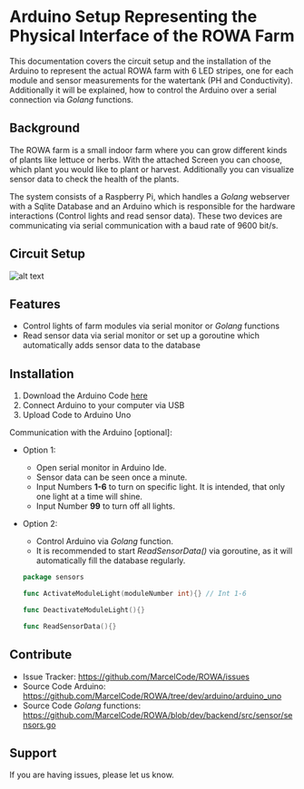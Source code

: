 

Arduino Setup Representing the Physical Interface of the ROWA Farm
========

This documentation covers the circuit setup and the installation of the Arduino to represent the actual ROWA farm with 6
 LED stripes, one for each module and sensor measurements for the watertank (PH and Conductivity). Additionally it will
 be explained, how to control the Arduino over a serial connection via *Golang* functions.   

Background
-------

The ROWA farm is a small indoor farm where you can grow different kinds of plants like lettuce or herbs. With the attached
Screen you can choose, which plant you would like to plant or harvest. Additionally you can visualize sensor data to 
check the health of the plants.

The system consists of a Raspberry Pi, which handles a *Golang* webserver with a Sqlite Database and an
 Arduino which is responsible for the hardware interactions (Control lights and read sensor data). These two devices are
  communicating via serial communication with a baud rate of 9600 bit/s.

Circuit Setup
----------
![alt text](https://github.com/MarcelCode/ROWA/blob/master/documentation/images/circuit.png "Arduino Circuit")

Features
--------

- Control lights of farm modules via serial monitor or *Golang* functions
- Read sensor data via serial monitor or set up a goroutine which automatically adds sensor data to the database

Installation
------------

1. Download the Arduino Code [here](https://github.com/MarcelCode/ROWA/blob/dev/backend/src/sensor/sensors.go)
2. Connect Arduino to your computer via USB
2. Upload Code to Arduino Uno

Communication with the Arduino [optional]:
- Option 1:
    - Open serial monitor in Arduino Ide.
    - Sensor data can be seen once a minute.
    - Input Numbers **1-6** to turn on specific light. It is intended, that only one light at a time will shine.
    - Input Number **99** to turn off all lights.

- Option 2:
    - Control Arduino via *Golang* function.
    - It is recommended to start *ReadSensorData()* via goroutine, as it will automatically fill the database regularly. 
    
    ```go
    package sensors
  
    func ActivateModuleLight(moduleNumber int){} // Int 1-6
    
    func DeactivateModuleLight(){}
  
    func ReadSensorData(){}
    ```

Contribute
----------

- Issue Tracker: https://github.com/MarcelCode/ROWA/issues
- Source Code Arduino: https://github.com/MarcelCode/ROWA/tree/dev/arduino/arduino_uno
- Source Code *Golang* functions: https://github.com/MarcelCode/ROWA/blob/dev/backend/src/sensor/sensors.go

Support
-------

If you are having issues, please let us know.


